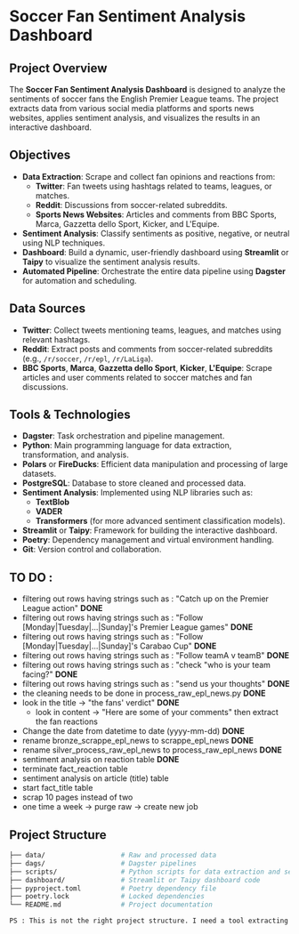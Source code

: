 # Soccer Fan Sentiment Analysis Dashboard

## Project Overview
The **Soccer Fan Sentiment Analysis Dashboard** is designed to analyze the sentiments of soccer fans the English Premier League teams. The project extracts data from various social media platforms and sports news websites, applies sentiment analysis, and visualizes the results in an interactive dashboard.

## Objectives
- **Data Extraction**: Scrape and collect fan opinions and reactions from:
  - **Twitter**: Fan tweets using hashtags related to teams, leagues, or matches.
  - **Reddit**: Discussions from soccer-related subreddits.
  - **Sports News Websites**: Articles and comments from BBC Sports, Marca, Gazzetta dello Sport, Kicker, and L'Equipe.
- **Sentiment Analysis**: Classify sentiments as positive, negative, or neutral using NLP techniques.
- **Dashboard**: Build a dynamic, user-friendly dashboard using **Streamlit** or **Taipy** to visualize the sentiment analysis results.
- **Automated Pipeline**: Orchestrate the entire data pipeline using **Dagster** for automation and scheduling.

## Data Sources
- **Twitter**: Collect tweets mentioning teams, leagues, and matches using relevant hashtags.
- **Reddit**: Extract posts and comments from soccer-related subreddits (e.g., `/r/soccer`, `/r/epl`, `/r/LaLiga`).
- **BBC Sports**, **Marca**, **Gazzetta dello Sport**, **Kicker**, **L'Equipe**: Scrape articles and user comments related to soccer matches and fan discussions.

## Tools & Technologies
- **Dagster**: Task orchestration and pipeline management.
- **Python**: Main programming language for data extraction, transformation, and analysis.
- **Polars** or **FireDucks**: Efficient data manipulation and processing of large datasets.
- **PostgreSQL**: Database to store cleaned and processed data.
- **Sentiment Analysis**: Implemented using NLP libraries such as:
  - **TextBlob**
  - **VADER**
  - **Transformers** (for more advanced sentiment classification models).
- **Streamlit** or **Taipy**: Framework for building the interactive dashboard.
- **Poetry**: Dependency management and virtual environment handling.
- **Git**: Version control and collaboration.

## TO DO :
- filtering out rows having strings such as : "Catch up on the Premier League action" **DONE**
- filtering out rows having strings such as : "Follow [Monday|Tuesday|...|Sunday]'s Premier League games" **DONE**
- filtering out rows having strings such as : "Follow [Monday|Tuesday|...|Sunday]'s Carabao Cup" **DONE**
- filtering out rows having strings such as : "Follow teamA v teamB" **DONE**
- filtering out rows having strings such as : "check "who is your team facing?" **DONE**
- filtering out rows having strings such as : "send us your thoughts" **DONE**
- the cleaning needs to be done in process_raw_epl_news.py **DONE**
- look in the title ->  "the fans' verdict" **DONE**
  - look in content -> "Here are some of your comments" then extract the fan reactions
- Change the date from datetime to date (yyyy-mm-dd) **DONE**
- rename bronze_scrappe_epl_news to scrappe_epl_news **DONE**
- rename silver_process_raw_epl_news to process_raw_epl_news **DONE**
- sentiment analysis on reaction table **DONE**
- terminate fact_reaction table
- sentiment analysis on article (title) table
- start fact_title table
- scrap 10 pages instead of two
- one time a week -> purge raw -> create new job

## Project Structure
```bash
├── data/                   # Raw and processed data
├── dags/                   # Dagster pipelines
├── scripts/                # Python scripts for data extraction and sentiment analysis
├── dashboard/              # Streamlit or Taipy dashboard code
├── pyproject.toml          # Poetry dependency file
├── poetry.lock             # Locked dependencies
└── README.md               # Project documentation

PS : This is not the right project structure. I need a tool extracting the right one




